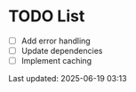 # TODO List

- [ ] Add error handling
- [ ] Update dependencies
- [ ] Implement caching

Last updated: 2025-06-19 03:13
